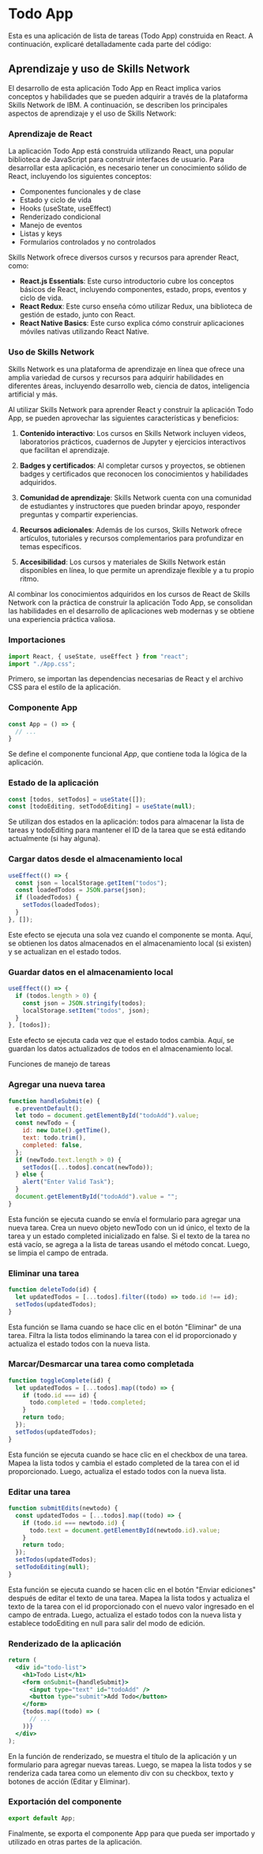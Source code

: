 # Todo App

Esta es una aplicación de lista de tareas (Todo App) construida en React. A continuación, explicaré detalladamente cada parte del código:

## Aprendizaje y uso de Skills Network

El desarrollo de esta aplicación Todo App en React implica varios conceptos y habilidades que se pueden adquirir a través de la plataforma Skills Network de IBM. A continuación, se describen los principales aspectos de aprendizaje y el uso de Skills Network:

### Aprendizaje de React

La aplicación Todo App está construida utilizando React, una popular biblioteca de JavaScript para construir interfaces de usuario. Para desarrollar esta aplicación, es necesario tener un conocimiento sólido de React, incluyendo los siguientes conceptos:

- Componentes funcionales y de clase
- Estado y ciclo de vida
- Hooks (useState, useEffect)
- Renderizado condicional
- Manejo de eventos
- Listas y keys
- Formularios controlados y no controlados

Skills Network ofrece diversos cursos y recursos para aprender React, como:

- **React.js Essentials**: Este curso introductorio cubre los conceptos básicos de React, incluyendo componentes, estado, props, eventos y ciclo de vida.
- **React Redux**: Este curso enseña cómo utilizar Redux, una biblioteca de gestión de estado, junto con React.
- **React Native Basics**: Este curso explica cómo construir aplicaciones móviles nativas utilizando React Native.

### Uso de Skills Network

Skills Network es una plataforma de aprendizaje en línea que ofrece una amplia variedad de cursos y recursos para adquirir habilidades en diferentes áreas, incluyendo desarrollo web, ciencia de datos, inteligencia artificial y más.

Al utilizar Skills Network para aprender React y construir la aplicación Todo App, se pueden aprovechar las siguientes características y beneficios:

1. **Contenido interactivo**: Los cursos en Skills Network incluyen videos, laboratorios prácticos, cuadernos de Jupyter y ejercicios interactivos que facilitan el aprendizaje.

2. **Badges y certificados**: Al completar cursos y proyectos, se obtienen badges y certificados que reconocen los conocimientos y habilidades adquiridos.

3. **Comunidad de aprendizaje**: Skills Network cuenta con una comunidad de estudiantes y instructores que pueden brindar apoyo, responder preguntas y compartir experiencias.

4. **Recursos adicionales**: Además de los cursos, Skills Network ofrece artículos, tutoriales y recursos complementarios para profundizar en temas específicos.

5. **Accesibilidad**: Los cursos y materiales de Skills Network están disponibles en línea, lo que permite un aprendizaje flexible y a tu propio ritmo.

Al combinar los conocimientos adquiridos en los cursos de React de Skills Network con la práctica de construir la aplicación Todo App, se consolidan las habilidades en el desarrollo de aplicaciones web modernas y se obtiene una experiencia práctica valiosa.

### Importaciones

```jsx
import React, { useState, useEffect } from "react";
import "./App.css";
```
Primero, se importan las dependencias necesarias de React y el archivo CSS para el estilo de la aplicación.

### Componente App
```jsx
const App = () => {
  // ...
}
```
Se define el componente funcional *App*, que contiene toda la lógica de la aplicación.

### Estado de la aplicación
```jsx
const [todos, setTodos] = useState([]);
const [todoEditing, setTodoEditing] = useState(null);
```
Se utilizan dos estados en la aplicación: todos para almacenar la lista de tareas y todoEditing para mantener el ID de la tarea que se está editando actualmente (si hay alguna).

### Cargar datos desde el almacenamiento local
```jsx
useEffect(() => {
  const json = localStorage.getItem("todos");
  const loadedTodos = JSON.parse(json);
  if (loadedTodos) {
    setTodos(loadedTodos);
  }
}, []);
```
Este efecto se ejecuta una sola vez cuando el componente se monta. Aquí, se obtienen los datos almacenados en el almacenamiento local (si existen) y se actualizan en el estado todos.

### Guardar datos en el almacenamiento local
```jsx
useEffect(() => {
  if (todos.length > 0) {
    const json = JSON.stringify(todos);
    localStorage.setItem("todos", json);
  }
}, [todos]);
```
Este efecto se ejecuta cada vez que el estado todos cambia. Aquí, se guardan los datos actualizados de todos en el almacenamiento local.

Funciones de manejo de tareas
### Agregar una nueva tarea
```jsx
function handleSubmit(e) {
  e.preventDefault();
  let todo = document.getElementById("todoAdd").value;
  const newTodo = {
    id: new Date().getTime(),
    text: todo.trim(),
    completed: false,
  };
  if (newTodo.text.length > 0) {
    setTodos([...todos].concat(newTodo));
  } else {
    alert("Enter Valid Task");
  }
  document.getElementById("todoAdd").value = "";
}
```
Esta función se ejecuta cuando se envía el formulario para agregar una nueva tarea. Crea un nuevo objeto newTodo con un id único, el texto de la tarea y un estado completed inicializado en false. Si el texto de la tarea no está vacío, se agrega a la lista de tareas usando el método concat. Luego, se limpia el campo de entrada.

### Eliminar una tarea
```jsx
function deleteTodo(id) {
  let updatedTodos = [...todos].filter((todo) => todo.id !== id);
  setTodos(updatedTodos);
}
```
Esta función se llama cuando se hace clic en el botón "Eliminar" de una tarea. Filtra la lista todos eliminando la tarea con el id proporcionado y actualiza el estado todos con la nueva lista.

### Marcar/Desmarcar una tarea como completada
```jsx
function toggleComplete(id) {
  let updatedTodos = [...todos].map((todo) => {
    if (todo.id === id) {
      todo.completed = !todo.completed;
    }
    return todo;
  });
  setTodos(updatedTodos);
}
```
Esta función se ejecuta cuando se hace clic en el checkbox de una tarea. Mapea la lista todos y cambia el estado completed de la tarea con el id proporcionado. Luego, actualiza el estado todos con la nueva lista.

### Editar una tarea
```jsx
function submitEdits(newtodo) {
  const updatedTodos = [...todos].map((todo) => {
    if (todo.id === newtodo.id) {
      todo.text = document.getElementById(newtodo.id).value;
    }
    return todo;
  });
  setTodos(updatedTodos);
  setTodoEditing(null);
}
```
Esta función se ejecuta cuando se hacen clic en el botón "Enviar ediciones" después de editar el texto de una tarea. Mapea la lista todos y actualiza el texto de la tarea con el id proporcionado con el nuevo valor ingresado en el campo de entrada. Luego, actualiza el estado todos con la nueva lista y establece todoEditing en null para salir del modo de edición.

### Renderizado de la aplicación
```jsx
return (
  <div id="todo-list">
    <h1>Todo List</h1>
    <form onSubmit={handleSubmit}>
      <input type="text" id="todoAdd" />
      <button type="submit">Add Todo</button>
    </form>
    {todos.map((todo) => (
      // ...
    ))}
  </div>
);
```
En la función de renderizado, se muestra el título de la aplicación y un formulario para agregar nuevas tareas. Luego, se mapea la lista todos y se renderiza cada tarea como un elemento div con su checkbox, texto y botones de acción (Editar y Eliminar).

### Exportación del componente
```jsx
export default App;
```
Finalmente, se exporta el componente App para que pueda ser importado y utilizado en otras partes de la aplicación.